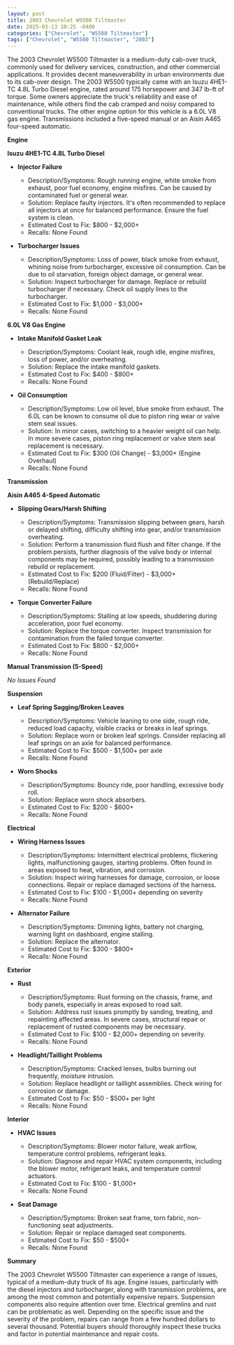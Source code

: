 ```yaml
---
layout: post
title: 2003 Chevrolet W5500 Tiltmaster
date: 2025-03-13 10:25 -0400
categories: ["Chevrolet", "W5500 Tiltmaster"]
tags: ["Chevrolet", "W5500 Tiltmaster", "2003"]
---
```

The 2003 Chevrolet W5500 Tiltmaster is a medium-duty cab-over truck, commonly used for delivery services, construction, and other commercial applications. It provides decent maneuverability in urban environments due to its cab-over design. The 2003 W5500 typically came with an Isuzu 4HE1-TC 4.8L Turbo Diesel engine, rated around 175 horsepower and 347 lb-ft of torque. Some owners appreciate the truck's reliability and ease of maintenance, while others find the cab cramped and noisy compared to conventional trucks. The other engine option for this vehicle is a 6.0L V8 gas engine. Transmissions included a five-speed manual or an Aisin A465 four-speed automatic.

**Engine**

**Isuzu 4HE1-TC 4.8L Turbo Diesel**

*   **Injector Failure**
    *   Description/Symptoms: Rough running engine, white smoke from exhaust, poor fuel economy, engine misfires. Can be caused by contaminated fuel or general wear.
    *   Solution: Replace faulty injectors. It's often recommended to replace all injectors at once for balanced performance. Ensure the fuel system is clean.
    *   Estimated Cost to Fix: $800 - $2,000+
    *   Recalls: None Found

*   **Turbocharger Issues**
    *   Description/Symptoms: Loss of power, black smoke from exhaust, whining noise from turbocharger, excessive oil consumption. Can be due to oil starvation, foreign object damage, or general wear.
    *   Solution: Inspect turbocharger for damage. Replace or rebuild turbocharger if necessary. Check oil supply lines to the turbocharger.
    *   Estimated Cost to Fix: $1,000 - $3,000+
    *   Recalls: None Found

**6.0L V8 Gas Engine**

*   **Intake Manifold Gasket Leak**
    *   Description/Symptoms: Coolant leak, rough idle, engine misfires, loss of power, and/or overheating.
    *   Solution: Replace the intake manifold gaskets.
    *   Estimated Cost to Fix: $400 - $800+
    *   Recalls: None Found

*   **Oil Consumption**
    *   Description/Symptoms: Low oil level, blue smoke from exhaust. The 6.0L can be known to consume oil due to piston ring wear or valve stem seal issues.
    *   Solution: In minor cases, switching to a heavier weight oil can help. In more severe cases, piston ring replacement or valve stem seal replacement is necessary.
    *   Estimated Cost to Fix: $300 (Oil Change) - $3,000+ (Engine Overhaul)
    *   Recalls: None Found

**Transmission**

**Aisin A465 4-Speed Automatic**

*   **Slipping Gears/Harsh Shifting**
    *   Description/Symptoms: Transmission slipping between gears, harsh or delayed shifting, difficulty shifting into gear, and/or transmission overheating.
    *   Solution: Perform a transmission fluid flush and filter change. If the problem persists, further diagnosis of the valve body or internal components may be required, possibly leading to a transmission rebuild or replacement.
    *   Estimated Cost to Fix: $200 (Fluid/Filter) - $3,000+ (Rebuild/Replace)
    *   Recalls: None Found

*   **Torque Converter Failure**
    *   Description/Symptoms: Stalling at low speeds, shuddering during acceleration, poor fuel economy.
    *   Solution: Replace the torque converter. Inspect transmission for contamination from the failed torque converter.
    *   Estimated Cost to Fix: $800 - $2,000+
    *   Recalls: None Found

**Manual Transmission (5-Speed)**

*No Issues Found*

**Suspension**

*   **Leaf Spring Sagging/Broken Leaves**
    *   Description/Symptoms: Vehicle leaning to one side, rough ride, reduced load capacity, visible cracks or breaks in leaf springs.
    *   Solution: Replace worn or broken leaf springs. Consider replacing all leaf springs on an axle for balanced performance.
    *   Estimated Cost to Fix: $500 - $1,500+ per axle
    *   Recalls: None Found

*   **Worn Shocks**
    *   Description/Symptoms: Bouncy ride, poor handling, excessive body roll.
    *   Solution: Replace worn shock absorbers.
    *   Estimated Cost to Fix: $200 - $600+
    *   Recalls: None Found

**Electrical**

*   **Wiring Harness Issues**
    *   Description/Symptoms: Intermittent electrical problems, flickering lights, malfunctioning gauges, starting problems. Often found in areas exposed to heat, vibration, and corrosion.
    *   Solution: Inspect wiring harnesses for damage, corrosion, or loose connections. Repair or replace damaged sections of the harness.
    *   Estimated Cost to Fix: $100 - $1,000+ depending on severity
    *   Recalls: None Found

*   **Alternator Failure**
    *   Description/Symptoms: Dimming lights, battery not charging, warning light on dashboard, engine stalling.
    *   Solution: Replace the alternator.
    *   Estimated Cost to Fix: $300 - $800+
    *   Recalls: None Found

**Exterior**

*   **Rust**
    *   Description/Symptoms: Rust forming on the chassis, frame, and body panels, especially in areas exposed to road salt.
    *   Solution: Address rust issues promptly by sanding, treating, and repainting affected areas. In severe cases, structural repair or replacement of rusted components may be necessary.
    *   Estimated Cost to Fix: $100 - $2,000+ depending on severity.
    *   Recalls: None Found

*   **Headlight/Taillight Problems**
    *   Description/Symptoms: Cracked lenses, bulbs burning out frequently, moisture intrusion.
    *   Solution: Replace headlight or taillight assemblies. Check wiring for corrosion or damage.
    *   Estimated Cost to Fix: $50 - $500+ per light
    *   Recalls: None Found

**Interior**

*   **HVAC Issues**
    *   Description/Symptoms: Blower motor failure, weak airflow, temperature control problems, refrigerant leaks.
    *   Solution: Diagnose and repair HVAC system components, including the blower motor, refrigerant leaks, and temperature control actuators.
    *   Estimated Cost to Fix: $100 - $1,000+
    *   Recalls: None Found

*   **Seat Damage**
    *   Description/Symptoms: Broken seat frame, torn fabric, non-functioning seat adjustments.
    *   Solution: Repair or replace damaged seat components.
    *   Estimated Cost to Fix: $50 - $500+
    *   Recalls: None Found

**Summary**

The 2003 Chevrolet W5500 Tiltmaster can experience a range of issues, typical of a medium-duty truck of its age. Engine issues, particularly with the diesel injectors and turbocharger, along with transmission problems, are among the most common and potentially expensive repairs. Suspension components also require attention over time. Electrical gremlins and rust can be problematic as well. Depending on the specific issue and the severity of the problem, repairs can range from a few hundred dollars to several thousand. Potential buyers should thoroughly inspect these trucks and factor in potential maintenance and repair costs.

